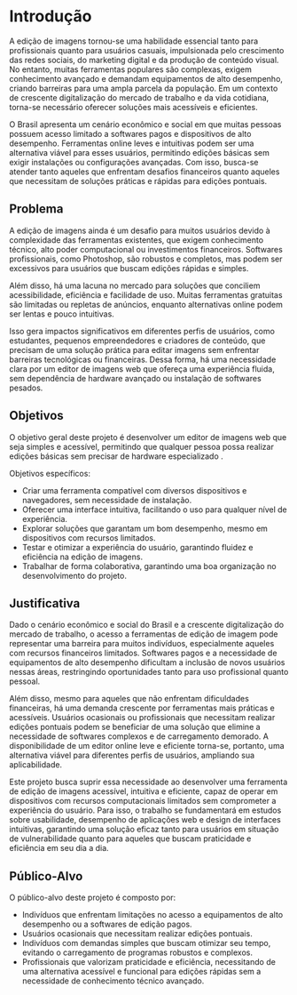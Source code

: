 # Introdução

A edição de imagens tornou-se uma habilidade essencial tanto para profissionais quanto para usuários casuais, impulsionada pelo crescimento das redes sociais, do marketing digital e da produção de conteúdo visual. No entanto, muitas ferramentas populares são complexas, exigem conhecimento avançado e demandam equipamentos de alto desempenho, criando barreiras para uma ampla parcela da população. Em um contexto de crescente digitalização do mercado de trabalho e da vida cotidiana, torna-se necessário oferecer soluções mais acessíveis e eficientes.

O Brasil apresenta um cenário econômico e social em que muitas pessoas possuem acesso limitado a softwares pagos e dispositivos de alto desempenho. Ferramentas online leves e intuitivas podem ser uma alternativa viável para esses usuários, permitindo edições básicas sem exigir instalações ou configurações avançadas. Com isso, busca-se atender tanto aqueles que enfrentam desafios financeiros quanto aqueles que necessitam de soluções práticas e rápidas para edições pontuais.

## Problema

A edição de imagens ainda é um desafio para muitos usuários devido à complexidade das ferramentas existentes, que exigem conhecimento técnico, alto poder computacional ou investimentos financeiros. Softwares profissionais, como Photoshop, são robustos e completos, mas podem ser excessivos para usuários que buscam edições rápidas e simples.

Além disso, há uma lacuna no mercado para soluções que conciliem acessibilidade, eficiência e facilidade de uso. Muitas ferramentas gratuitas são limitadas ou repletas de anúncios, enquanto alternativas online podem ser lentas e pouco intuitivas.

Isso gera impactos significativos em diferentes perfis de usuários, como estudantes, pequenos empreendedores e criadores de conteúdo, que precisam de uma solução prática para editar imagens sem enfrentar barreiras tecnológicas ou financeiras. Dessa forma, há uma necessidade clara por um editor de imagens web que ofereça uma experiência fluida, sem dependência de hardware avançado ou instalação de softwares pesados.


## Objetivos

O objetivo geral deste projeto é desenvolver um editor de imagens web que seja simples e acessível, permitindo que qualquer pessoa possa realizar edições básicas sem precisar de hardware especializado .

Objetivos específicos:

- Criar uma ferramenta compatível com diversos dispositivos e navegadores, sem necessidade de instalação.
- Oferecer uma interface intuitiva, facilitando o uso para qualquer nível de experiência.
- Explorar soluções que garantam um bom desempenho, mesmo em dispositivos com recursos limitados.
- Testar e otimizar a experiência do usuário, garantindo fluidez e eficiência na edição de imagens.
- Trabalhar de forma colaborativa, garantindo uma boa organização no desenvolvimento do projeto.

## Justificativa

Dado o cenário econômico e social do Brasil e a crescente digitalização do mercado de trabalho, o acesso a ferramentas de edição de imagem pode representar uma barreira para muitos indivíduos, especialmente aqueles com recursos financeiros limitados. Softwares pagos e a necessidade de equipamentos de alto desempenho dificultam a inclusão de novos usuários nessas áreas, restringindo oportunidades tanto para uso profissional quanto pessoal.

Além disso, mesmo para aqueles que não enfrentam dificuldades financeiras, há uma demanda crescente por ferramentas mais práticas e acessíveis. Usuários ocasionais ou profissionais que necessitam realizar edições pontuais podem se beneficiar de uma solução que elimine a necessidade de softwares complexos e de carregamento demorado. A disponibilidade de um editor online leve e eficiente torna-se, portanto, uma alternativa viável para diferentes perfis de usuários, ampliando sua aplicabilidade.

Este projeto busca suprir essa necessidade ao desenvolver uma ferramenta de edição de imagens acessível, intuitiva e eficiente, capaz de operar em dispositivos com recursos computacionais limitados sem comprometer a experiência do usuário. Para isso, o trabalho se fundamentará em estudos sobre usabilidade, desempenho de aplicações web e design de interfaces intuitivas, garantindo uma solução eficaz tanto para usuários em situação de vulnerabilidade quanto para aqueles que buscam praticidade e eficiência em seu dia a dia.

## Público-Alvo

O público-alvo deste projeto é composto por:

- Indivíduos que enfrentam limitações no acesso a equipamentos de alto desempenho ou a softwares de edição pagos.
- Usuários ocasionais que necessitam realizar edições pontuais.
- Indivíduos com demandas simples que buscam otimizar seu tempo, evitando o carregamento de programas robustos e complexos.
- Profissionais que valorizam praticidade e eficiência, necessitando de uma alternativa acessível e funcional para edições rápidas sem a necessidade de conhecimento técnico avançado.

